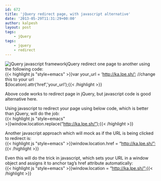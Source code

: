 ```yaml
---
id: 672
title: 'jQuery redirect page, with javascript alternative'
date: '2013-05-29T11:31:29+00:00'
author: kalpesh
layout: post
tags:
    - jQuery
tags:
    - jquery
    - redirect
---
```


![jQuery javascript framework](http://ka.lpe.sh/uploads/2013/06/jquery-logo.png)jQuery redirect one page to another using the following code:  
{{< highlight js "style=emacs" >}}var your_url = ‘http://ka.lpe.sh/’; //change this to your url  
$(location).attr(‘href’,’your_url’);{{< /highlight >}}

Above code works to redirect page in jQuery, but javascript code is good alternative here.

Using javascript to redirect your page using below code, which is better than jQuery, will do the job:  
{{< highlight js "style=emacs" >}}window.location.replace(“http://ka.lpe.sh/”);{{< /highlight >}}

Another javascript approach which will mock as if the URL is being clicked to redirect is:  
{{< highlight js "style=emacs" >}}window.location.href = “http://ka.lpe.sh/”;{{< /highlight >}}

Even this will do the trick in javascript, which sets your URL in a window object and assigns it to anchor tag’s href attribute automatically:  
{{< highlight js "style=emacs" >}}window.location = “http://ka.lpe.sh/”;{{< /highlight >}}